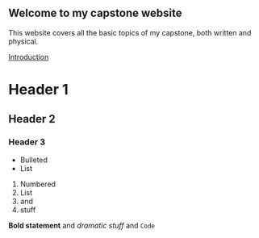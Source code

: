 ## Welcome to my capstone website

This website covers all the basic topics of my capstone, both written and physical.

[Introduction](Intro)

# Header 1
## Header 2
### Header 3

- Bulleted
- List

1. Numbered
2. List
3. and
4. stuff

**Bold statement** and _dramatic stuff_ and `Code`
